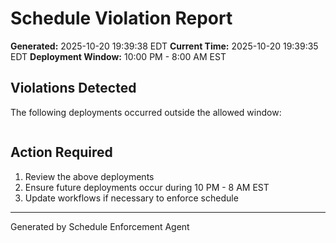 # Schedule Violation Report

**Generated:** 2025-10-20 19:39:38 EDT
**Current Time:** 2025-10-20 19:39:35 EDT
**Deployment Window:** 10:00 PM - 8:00 AM EST

## Violations Detected

The following deployments occurred outside the allowed window:

```

```

## Action Required

1. Review the above deployments
2. Ensure future deployments occur during 10 PM - 8 AM EST
3. Update workflows if necessary to enforce schedule

---

Generated by Schedule Enforcement Agent
